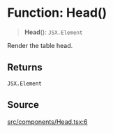 # Function: Head()

> **Head**(): `JSX.Element`

Render the table head.

## Returns

`JSX.Element`

## Source

[src/components/Head.tsx:6](https://github.com/gpbl/react-day-picker/blob/a604fd23887c832117da414a9c63b1b84efb97d9/src/components/Head.tsx#L6)
